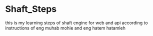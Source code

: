 # Shaft_Steps
this is my learning steps of shaft engine for web and api according to instructions of eng muhab mohie and eng hatem hatamleh 
